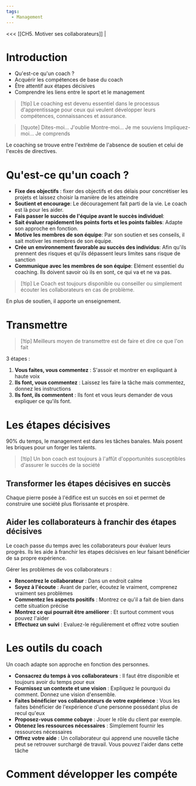 ```yaml
---
tags:
  - Management
---
```

<<< [[CH5. Motiver ses collaborateurs]] |

# Introduction
- Qu'est-ce qu'un coach ?
- Acquérir les compétences de base du coach
- Être attentif aux étapes décisives
- Comprendre les liens entre le sport et le management
> [!tip] Le coaching est devenu essentiel dans le processus d'apprentissage pour ceux qui veulent développer leurs compétences, connaissances et assurance.

> [!quote] 
> Dites-moi... J'oublie
> Montre-moi... Je me souviens
> Impliquez-moi... Je comprends

Le coaching se trouve entre l'extrême de l'absence de soutien et celui de l'excès de directives.

# Qu'est-ce qu'un coach ?
- **Fixe des objectifs** : fixer des objectifs et des délais pour concrétiser les projets et laissez choisir la manière de les atteindre
- **Soutient et encourage**: Le découragement fait parti de la vie. Le coach est là pour les aider.
- **Fais passer le succès de l'équipe avant le succès individuel**: 
- **Sait évaluer rapidement les points forts et les points faibles**: Adapte son approche en fonction.
- **Motive les membres de son équipe**: Par son soutien et ses conseils, il sait motiver les membres de son équipe.
- **Crée un environnement favorable au succès des individus**: Afin qu'ils prennent des risques et qu'ils dépassent leurs limites sans risque de sanction
- **Communique avec les membres de son équipe**: Elément essentiel du coaching. Ils doivent savoir où ils en sont, ce qui va et ne va pas.

>[!tip] Le Coach est toujours disponible ou conseiller ou simplement écouter les collaborateurs en cas de problème.

En plus de soutien, il apporte un enseignement.
# Transmettre

>[!tip] Meilleurs moyen de transmettre est de faire et dire ce que l'on fait

3 étapes :
1. **Vous faites, vous commentez** : S'assoir et montrer en expliquant à haute voix
2. **Ils font, vous commentez** : Laissez les faire la tâche mais commentez, donnez les instructions
3. **Ils font, ils commentent** : Ils font et vous leurs demander de vous expliquer ce qu'ils font.


# Les étapes décisives

90% du temps, le management est dans les tâches banales. Mais posent les briques pour un forger les talents.

> [!tip] Un bon coach est toujours à l'affût d'opportunités susceptibles d'assurer le succès de la société

## Transformer les étapes décisives en succès
Chaque pierre posée à l'édifice est un succès en soi et permet de construire une société plus florissante et prospère.

## Aider les collaborateurs à franchir des étapes décisives
Le coach passe du temps avec les collaborateurs pour évaluer leurs progrès. Ils les aide à franchir les étapes décisives en leur faisant bénéficier de sa propre expérience.

Gérer les problèmes de vos collaborateurs : 
- **Rencontrez le collaborateur** : Dans un endroit calme
- **Soyez à l'écoute** : Avant de parler, écoutez le vraiment, comprenez vraiment ses problèmes
- **Commentez les aspects positifs** : Montrez ce qu'il a fait de bien dans cette situation précise
- **Montrez ce qui pourrait être améliorer** : Et surtout comment vous pouvez l'aider
- **Effectuez un suivi** : Evaluez-le régulièrement et offrez votre soutien
# Les outils du coach
Un coach adapte son approche en fonction des personnes.

- **Consacrez du temps à vos collaborateurs** : Il faut être disponible et toujours avoir du temps pour eux
- **Fournissez un contexte et une vision** : Expliquez le pourquoi du comment. Donnez une vision d'ensemble.
- **Faites bénéficier vos collaborateurs de votre expérience** : Vous les faites bénéficier de l'expérience d'une personne possédant plus de recul qu'eux
- **Proposez-vous comme cobaye** : Jouer le rôle du client par exemple.
- **Obtenez les ressources nécessaires** : Simplement fournir les ressources nécessaires
- **Offrez votre aide** : Un collaborateur qui apprend une nouvelle tâche peut se retrouver surchargé de travail. Vous pouvez l'aider dans cette tâche

# Comment développer les compéte